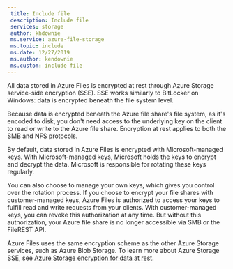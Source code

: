 ```yaml
---
 title: Include file
 description: Include file
 services: storage
 author: khdownie
 ms.service: azure-file-storage
 ms.topic: include
 ms.date: 12/27/2019
 ms.author: kendownie
 ms.custom: include file
---
```

All data stored in Azure Files is encrypted at rest through Azure Storage service-side encryption (SSE). SSE works similarly to BitLocker on Windows: data is encrypted beneath the file system level.

Because data is encrypted beneath the Azure file share's file system, as it's encoded to disk, you don't need access to the underlying key on the client to read or write to the Azure file share. Encryption at rest applies to both the SMB and NFS protocols.

By default, data stored in Azure Files is encrypted with Microsoft-managed keys. With Microsoft-managed keys, Microsoft holds the keys to encrypt and decrypt the data. Microsoft is responsible for rotating these keys regularly.

You can also choose to manage your own keys, which gives you control over the rotation process. If you choose to encrypt your file shares with customer-managed keys, Azure Files is authorized to access your keys to fulfill read and write requests from your clients. With customer-managed keys, you can revoke this authorization at any time. But without this authorization, your Azure file share is no longer accessible via SMB or the FileREST API.

Azure Files uses the same encryption scheme as the other Azure Storage services, such as Azure Blob Storage. To learn more about Azure Storage SSE, see [Azure Storage encryption for data at rest](../articles/storage/common/storage-service-encryption.md?toc=%2fazure%2fstorage%2ffiles%2ftoc.json).